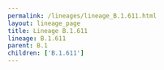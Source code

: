 ```yaml
---
permalink: /lineages/lineage_B.1.611.html
layout: lineage_page
title: Lineage B.1.611
lineage: B.1.611
parent: B.1
children: ['B.1.611']
---
```

